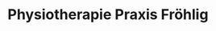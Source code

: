 ---
title: "Physiotherapie Praxis Fröhlig"
url: /halle-saale/physiotherapie-praxis-froehlig/
shop: Sanitätshaus
---